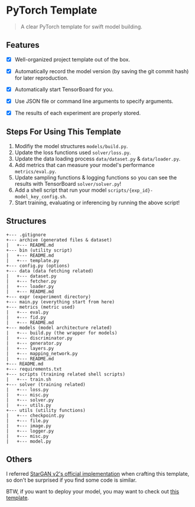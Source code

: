 # PyTorch Template
> A clear PyTorch template for swift model building.

## Features
+ [x] Well-organized project template out of the box.
+ [x] Automatically record the model version (by saving the git commit hash) for later reproduction.
+ [x] Automatically start TensorBoard for you.
+ [x] Use JSON file or command line arguments to specify arguments.
+ [x] The results of each experiment are properly stored.


## Steps For Using This Template
1. Modifiy the model structures `models/build.py`.
2. Update the loss functions used `solver/loss.py`.
3. Update the data loading process `data/dataset.py` & `data/loader.py`.
4. Add metrics that can measure your model's performance `metrics/eval.py`.
5. Update sampling functions & logging functions so you can see the results with TensorBoard `solver/solver.py`!
6. Add a shell script that run your model `scripts/{exp_id}-model_key_config.sh`.
7. Start training, evaluating or inferencing by running the above script!

## Structures
```
+--- .gitignore
+--- archive (generated files & dataset)
|   +--- README.md
+--- bin (utility script)
|   +--- README.md
|   +--- template.py
+--- config.py (options)
+--- data (data fetching related)
|   +--- dataset.py
|   +--- fetcher.py
|   +--- loader.py
|   +--- README.md
+--- expr (experiment directory)
+--- main.py (everything start from here)
+--- metrics (metric used)
|   +--- eval.py
|   +--- fid.py
|   +--- README.md
+--- models (model architecture related)
|   +--- build.py (the wrapper for models)
|   +--- discriminator.py
|   +--- generator.py
|   +--- layers.py
|   +--- mapping_network.py
|   +--- README.md
+--- README.md
+--- requirements.txt
+--- scripts (training related shell scripts)
|   +--- train.sh
+--- solver (training related)
|   +--- loss.py
|   +--- misc.py
|   +--- solver.py
|   +--- utils.py
+--- utils (utility functions)
|   +--- checkpoint.py
|   +--- file.py
|   +--- image.py
|   +--- logger.py
|   +--- misc.py
|   +--- model.py
```

## Others
I referred [StarGAN v2's official implementation](https://github.com/clovaai/stargan-v2) when crafting this template, 
so don't be surprised if you find some code is similar.

BTW, if you want to deploy your model, you may want to check out [this template](https://github.com/songquanpeng/pytorch-deployment).